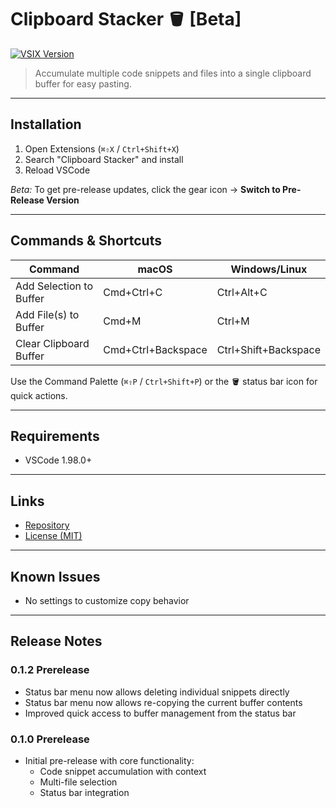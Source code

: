 # Clipboard Stacker 🪣 [Beta]

[![VSIX Version](https://img.shields.io/visual-studio-marketplace/v/ryanata.clipboard-stacker)](https://marketplace.visualstudio.com/items?itemName=ryanata.clipboard-stacker)

> Accumulate multiple code snippets and files into a single clipboard buffer for easy pasting.

---

## Installation

1. Open Extensions (`⌘⇧X` / `Ctrl+Shift+X`)
2. Search "Clipboard Stacker" and install
3. Reload VSCode

*Beta:* To get pre-release updates, click the gear icon → **Switch to Pre-Release Version**

---

## Commands & Shortcuts

| Command                        | macOS                   | Windows/Linux            |
|--------------------------------|-------------------------|--------------------------|
| Add Selection to Buffer        | Cmd+Ctrl+C              | Ctrl+Alt+C               |
| Add File(s) to Buffer          | Cmd+M                   | Ctrl+M                   |
| Clear Clipboard Buffer         | Cmd+Ctrl+Backspace      | Ctrl+Shift+Backspace     |

Use the Command Palette (`⌘⇧P` / `Ctrl+Shift+P`) or the 🪣 status bar icon for quick actions.

---

## Requirements

- VSCode 1.98.0+

---

## Links

- [Repository](https://github.com/ryanata/clipboard-stacker)
- [License (MIT)](LICENSE)

---

## Known Issues

- No settings to customize copy behavior

---

## Release Notes

### 0.1.2 Prerelease

- Status bar menu now allows deleting individual snippets directly
- Status bar menu now allows re-copying the current buffer contents
- Improved quick access to buffer management from the status bar

### 0.1.0 Prerelease

- Initial pre-release with core functionality:
  - Code snippet accumulation with context
  - Multi-file selection
  - Status bar integration
